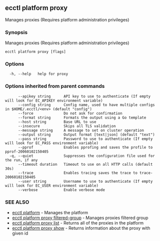 ## ecctl platform proxy

Manages proxies (Requires platform administration privileges)

### Synopsis

Manages proxies (Requires platform administration privileges)

```
ecctl platform proxy [flags]
```

### Options

```
  -h, --help   help for proxy
```

### Options inherited from parent commands

```
      --apikey string      API key to use to authenticate (If empty will look for EC_APIKEY environment variable)
      --config string      Config name, used to have multiple configs in $HOME/.ecctl/<env> (default "config")
      --force              Do not ask for confirmation
      --format string      Formats the output using a Go template
      --host string        Base URL to use
      --insecure           Skips all TLS validation
      --message string     A message to set on cluster operation
      --output string      Output format [text|json] (default "text")
      --pass string        Password to use to authenticate (If empty will look for EC_PASS environment variable)
      --pprof              Enables pprofing and saves the profile to pprof-20060102150405
  -q, --quiet              Suppresses the configuration file used for the run, if any
      --timeout duration   Timeout to use on all HTTP calls (default 30s)
      --trace              Enables tracing saves the trace to trace-20060102150405
      --user string        Username to use to authenticate (If empty will look for EC_USER environment variable)
      --verbose            Enable verbose mode
```

### SEE ALSO

* [ecctl platform](ecctl_platform.md)	 - Manages the platform
* [ecctl platform proxy filtered-group](ecctl_platform_proxy_filtered-group.md)	 - Manages proxies filtered group
* [ecctl platform proxy list](ecctl_platform_proxy_list.md)	 - Returns all of the proxies in the platform
* [ecctl platform proxy show](ecctl_platform_proxy_show.md)	 - Returns information about the proxy with given id


